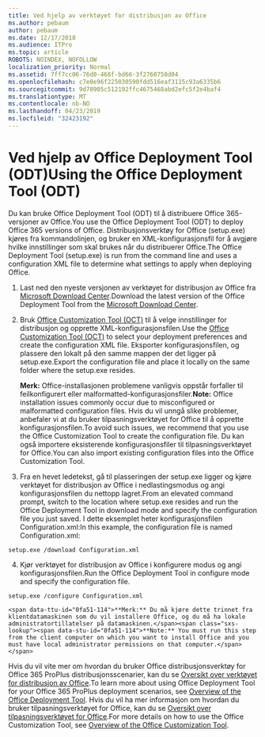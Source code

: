 ```yaml
---
title: Ved hjelp av verktøyet for distribusjon av Office
ms.author: pebaum
author: pebaum
ms.date: 12/17/2018
ms.audience: ITPro
ms.topic: article
ROBOTS: NOINDEX, NOFOLLOW
localization_priority: Normal
ms.assetid: 7ff7cc06-76d0-468f-bd66-3f2760750d04
ms.openlocfilehash: c7e0e96f225030590fdd516eaf3115c93a6335b6
ms.sourcegitcommit: 9d78905c512192ffc4675468abd2efc5f2e4baf4
ms.translationtype: MT
ms.contentlocale: nb-NO
ms.lasthandoff: 04/23/2019
ms.locfileid: "32423192"
---
```

# <a name="using-the-office-deployment-tool-odt"></a><span data-ttu-id="0fa51-102">Ved hjelp av Office Deployment Tool (ODT)</span><span class="sxs-lookup"><span data-stu-id="0fa51-102">Using the Office Deployment Tool (ODT)</span></span>

<span data-ttu-id="0fa51-103">Du kan bruke Office Deployment Tool (ODT) til å distribuere Office 365-versjoner av Office.</span><span class="sxs-lookup"><span data-stu-id="0fa51-103">You use the Office Deployment Tool (ODT) to deploy Office 365 versions of Office.</span></span> <span data-ttu-id="0fa51-104">Distribusjonsverktøy for Office (setup.exe) kjøres fra kommandolinjen, og bruker en XML-konfigurasjonsfil for å avgjøre hvilke innstillinger som skal brukes når du distribuerer Office.</span><span class="sxs-lookup"><span data-stu-id="0fa51-104">The Office Deployment Tool (setup.exe) is run from the command line and uses a configuration XML file to determine what settings to apply when deploying Office.</span></span>
  
1. <span data-ttu-id="0fa51-105">Last ned den nyeste versjonen av verktøyet for distribusjon av Office fra [Microsoft Download Center](http://go.microsoft.com/fwlink/p/?LinkID=626065).</span><span class="sxs-lookup"><span data-stu-id="0fa51-105">Download the latest version of the Office Deployment Tool from the [Microsoft Download Center](http://go.microsoft.com/fwlink/p/?LinkID=626065).</span></span>
    
2. <span data-ttu-id="0fa51-106">Bruk [Office Customization Tool (OCT)](https://config.office.com) til å velge innstillinger for distribusjon og opprette XML-konfigurasjonsfilen.</span><span class="sxs-lookup"><span data-stu-id="0fa51-106">Use the [Office Customization Tool (OCT)](https://config.office.com) to select your deployment preferences and create the configuration XML file.</span></span> <span data-ttu-id="0fa51-107">Eksporter konfigurasjonsfilen, og plassere den lokalt på den samme mappen der det ligger på setup.exe.</span><span class="sxs-lookup"><span data-stu-id="0fa51-107">Export the configuration file and place it locally on the same folder where the setup.exe resides.</span></span> 
    
    <span data-ttu-id="0fa51-108">**Merk:** Office-installasjonen problemene vanligvis oppstår forfaller til feilkonfigurert eller malformatted-konfigurasjonsfiler.</span><span class="sxs-lookup"><span data-stu-id="0fa51-108">**Note:** Office installation issues commonly occur due to misconfigured or malformatted configuration files.</span></span> <span data-ttu-id="0fa51-109">Hvis du vil unngå slike problemer, anbefaler vi at du bruker tilpasningsverktøyet for Office til å opprette konfigurasjonsfilen.</span><span class="sxs-lookup"><span data-stu-id="0fa51-109">To avoid such issues, we recommend that you use the Office Customization Tool to create the configuration file.</span></span> <span data-ttu-id="0fa51-110">Du kan også importere eksisterende konfigurasjonsfiler til tilpasningsverktøyet for Office.</span><span class="sxs-lookup"><span data-stu-id="0fa51-110">You can also import existing configuration files into the Office Customization Tool.</span></span> 
    
3. <span data-ttu-id="0fa51-111">Fra en hevet ledetekst, gå til plasseringen der setup.exe ligger og kjøre verktøyet for distribusjon av Office i nedlastingsmodus og angi konfigurasjonsfilen du nettopp lagret.</span><span class="sxs-lookup"><span data-stu-id="0fa51-111">From an elevated command prompt, switch to the location where setup.exe resides and run the Office Deployment Tool in download mode and specify the configuration file you just saved.</span></span> <span data-ttu-id="0fa51-112">I dette eksemplet heter konfigurasjonsfilen Configuration.xml:</span><span class="sxs-lookup"><span data-stu-id="0fa51-112">In this example, the configuration file is named Configuration.xml:</span></span>
    
  ```
  setup.exe /download Configuration.xml  
  ```

4. <span data-ttu-id="0fa51-113">Kjør verktøyet for distribusjon av Office i konfigurere modus og angi konfigurasjonsfilen.</span><span class="sxs-lookup"><span data-stu-id="0fa51-113">Run the Office Deployment Tool in configure mode and specify the configuration file.</span></span>
    
  ```
  setup.exe /configure Configuration.xml
  ```

    <span data-ttu-id="0fa51-114">**Merk:** Du må kjøre dette trinnet fra klientdatamaskinen som du vil installere Office, og du må ha lokale administratortillatelser på datamaskinen.</span><span class="sxs-lookup"><span data-stu-id="0fa51-114">**Note:** You must run this step from the client computer on which you want to install Office and you must have local administrator permissions on that computer.</span></span> 
    
<span data-ttu-id="0fa51-115">Hvis du vil vite mer om hvordan du bruker Office distribusjonsverktøy for Office 365 ProPlus distribusjonsscenarier, kan du se [Oversikt over verktøyet for distribusjon av Office](https://docs.microsoft.com/deployoffice/overview-of-the-office-2016-deployment-tool).</span><span class="sxs-lookup"><span data-stu-id="0fa51-115">To learn more about using Office Deployment Tool for your Office 365 ProPlus deployment scenarios, see [Overview of the Office Deployment Tool](https://docs.microsoft.com/deployoffice/overview-of-the-office-2016-deployment-tool).</span></span> <span data-ttu-id="0fa51-116">Hvis du vil ha mer informasjon om hvordan du bruker tilpasningsverktøyet for Office, kan du se [Oversikt over tilpasningsverktøyet for Office](https://docs.microsoft.com/DeployOffice/overview-of-the-office-customization-tool-for-click-to-run).</span><span class="sxs-lookup"><span data-stu-id="0fa51-116">For more details on how to use the Office Customization Tool, see [Overview of the Office Customization Tool](https://docs.microsoft.com/DeployOffice/overview-of-the-office-customization-tool-for-click-to-run).</span></span>
  

